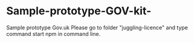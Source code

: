 # Sample-prototype-GOV-kit-
Sample prototype Gov.uk
Please go to folder "juggling-licence" and type command start npm in command line.
